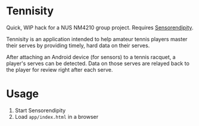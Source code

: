 # Tennisity

Quick, WIP hack for a NUS NM4210 group project. Requires [Sensorendipity](https://sensorendipity.github.io/).

Tennisity is an application intended to help amateur tennis players master their serves by providing timely, hard data on their serves.

After attaching an Android device (for sensors) to a tennis racquet, a player's serves can be detected. Data on those serves are relayed back to the player for review right after each serve.

# Usage

1. Start Sensorendipity
2. Load `app/index.html` in a browser
